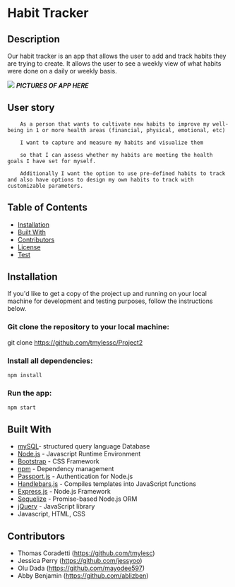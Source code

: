 # Habit Tracker

## Description

Our habit tracker is an app that allows the user to add and track habits they are trying to create. It allows the user to see a weekly view of what habits were done on a daily or weekly basis.

![](public/img/project%20display2.png) ***PICTURES OF APP HERE***

## User story

``` 
    As a person that wants to cultivate new habits to improve my well-being in 1 or more health areas (financial, physical, emotional, etc)

    I want to capture and measure my habits and visualize them

    so that I can assess whether my habits are meeting the health goals I have set for myself.

    Additionally I want the option to use pre-defined habits to track and also have options to design my own habits to track with customizable parameters.

```

## Table of Contents
            
* [Installation](#Installation)
* [Built With](#Usage) 
* [Contributors](#Contributors) 
* [License](#License) 
* [Test](#Test)

## Installation

If you'd like to get a copy of the project up and running on your local machine for development and testing purposes, follow the instructions below.

### Git clone the repository to your local machine:

 git clone https://github.com/tmylessc/Project2


### Install all dependencies:

    npm install

### Run the app:

    npm start

## Built With

- [mySQL](https://www.mysql.com/)- structured query language Database
- [Node.js](https://nodejs.org/en/) - Javascript Runtime Environment
- [Bootstrap](https://getbootstrap.com/) - CSS Framework
- [npm](https://www.npmjs.com/) - Dependency management
- [Passport.js](http://www.passportjs.org/) - Authentication for Node.js
- [Handlebars.js](https://handlebarsjs.com/) - Compiles templates into JavaScript functions
- [Express.js](https://expressjs.com/) - Node.js Framework
- [Sequelize](https://sequelize.org/) - Promise-based Node.js ORM
- [jQuery](https://jquery.com/) - JavaScript library
- Javascript, HTML, CSS


## Contributors

- Thomas Coradetti (https://github.com/tmylesc)
- Jessica Perry (https://github.com/jessyoo)
- Olu Dada (https://github.com/mayodee597)
- Abby Benjamin (https://github.com/ablizben)